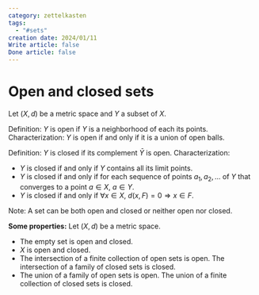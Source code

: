 ```yaml
---
category: zettelkasten
tags:
  - "#sets"
creation date: 2024/01/11
Write article: false
Done article: false
---
```

# Open and closed sets

Let $(X, d)$ be a metric space and $Y$ a subset of $X$.

Definition: $Y$ is open if $Y$ is a neighborhood of each its points.
Characterization: $Y$ is open if and only if it is a union of open balls.

Definition: $Y$ is closed if its complement $\bar{Y}$ is open.
Characterization: 
- $Y$ is closed if and only if $Y$ contains all its limit points.
- $Y$ is closed if and only if for each sequence of points $a_1, a_2, \dots$ of $Y$ that converges to a point $a \in X$, $a \in Y$.
- $Y$ is closed if and only if $\forall x \in X$, $d(x, F) = 0 \Rightarrow x \in F$. 

Note: A set can be both open and closed or neither open nor closed.

**Some properties:** Let $(X, d)$ be a metric space.
- The empty set is open and closed.
- $X$ is open and closed.
- The intersection of a finite collection of open sets is open. The intersection of a family of closed sets is closed.
- The union of a family of open sets is open. The union of a finite collection of closed sets is closed.